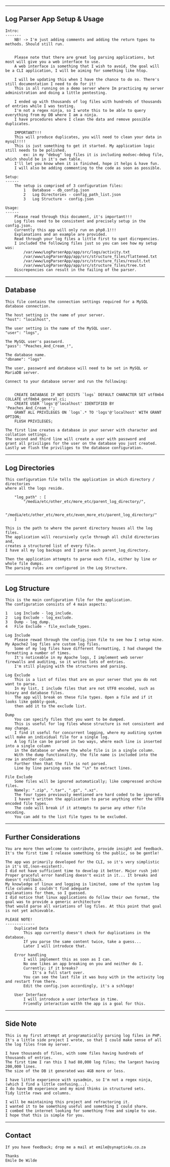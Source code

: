 -----------------------------------------------------------------------------------------------
Log Parser App Setup & Usage
-----------------------------------------------------------------------------------------------
    Intro:
    -------
        NB! -> I'm just adding comments and adding the return types to methods. Should still run.


        Please note that there are great log parsing applications, but most will give you a web interface to use.
        A web interface is something that I wish to avoid, the goal will be a CLI application, I will be aiming for something like htop.

        I will be updating this when I have the chance to do so. There's still documentation I need to do for it!
        This is all running on a demo server where Im practicing my server administration and doing a little pentesting.

        I ended up with thousands of log files with hundreds of thousands of entries while I was testing. 
        I'm not a regex ninja, so I wrote this to be able to query everything from my DB where I am a ninja. 
        I have procedures where I clean the data and remove possible duplicates. 

        IMPORTANT!!! 
        This will produce duplicates, you will need to clean your data in mysql!!!!
        This is just something to get it started. My application logic still needs to be polished. 
            ex: in my "debug" log files it is including modsec-debug file, which should be in it's own table.
        I'll let you know when it is finished, hope it helps & have fun.
        I will also be adding commenting to the code as soon as possible.
    
    Setup:
    ------
        The setup is comprised of 3 configuration files:
            1   Database - db_config.json
            2   Log Directories - config_path_list.json
            3   Log Structure - config.json

    Usage:
    ------
        Please read through this document, it's important!!!
        Log files need to be consistent and precisely setup in the config.json.
        Currently this app will only run on php8.1!!!
        Explanations and an example are provided.
        Read through your log files a little first to spot dicrepencies.
        I included the following files just so you can see how my setup was:
            /var/www/LogParserApp/app/src/logs/activity.txt
            /var/www/LogParserApp/app/src/structure_files/flattened.txt
            /var/www/LogParserApp/app/src/structure_files/result.txt
            /var/www/LogParserApp/app/src/structure_files/tree.txt
        Discrepencies can result in the failing of the parser.

-----------------------------------------------------------------------------------------------
Database
-----------------------------------------------------------------------------------------------

    This file contains the connection settings required for a MySQL database connection.
    
    The host setting is the name of your server.
    "host": "localhost",

    The user setting is the name of the MySQL user.
    "user": "logs",

    The MySQL user's password.
    "pass": "Peaches_And_Cream_!",

    The database name.
    "dbname": "logs"

    The user, password and database will need to be set in MySQL or MariaDB server.

    Connect to your database server and run the following:


        CREATE DATABASE IF NOT EXISTS `logs` DEFAULT CHARACTER SET utf8mb4 COLLATE utf8mb4_general_ci;
        CREATE USER 'logs'@'localhost' IDENTIFIED BY 'Peaches_And_Cream_!'; 
        GRANT ALL PRIVILEGES ON `logs`.* TO 'logs'@'localhost' WITH GRANT OPTION;
        FLUSH PRIVILEGES;

    The first line creates a database in your server with character and collation settings.
    The second and third line will create a user with password and
    grant all priviliges for the user on the database you just created.
    Lastly we flush the priviliges to the database configuration.

-----------------------------------------------------------------------------------------------
Log Directories
-----------------------------------------------------------------------------------------------

    This configuration file tells the application in which directory / directories 
    where all the logs reside.

        "log_path" : [
            "/media/etc/other_etc/more_etc/parent_log_directory/",

            "/media/etc/other_etc/more_etc/even_more_etc/parent_log_directory/"
        ]

    This is the path to where the parent directory houses all the log files.
    The application will recursively cycle through all child directories and,
    creates a structured list of every file.
    I have all my log backups and I parse each parent_log_directory.

    Then the application attempts to parse each file, either by line or whole file dumps.
    The parsing rules are configured in the Log Structure.

-----------------------------------------------------------------------------------------------
Log Structure
-----------------------------------------------------------------------------------------------

    This is the main configuration file for the application.
    The configuration consists of 4 main aspects:

    1   Log Include - log_include.
    2   Log Exclude - log_exclude.
    3   Dump - log_dump.
    4   File Exclude - file_exclude_types.

    Log Include
        Please rewad through the config.json file to see how I setup mine. My Apache2 log files are custom log files.
        Some of my log files have different formatting, I had changed the formatting a number of times. 
        It's noticeable in my Apache logs, I implement web server firewalls and auditing, so it writes lots of entries.
        I'm still playing with the structures and parsing.

    Log Exclude
        This is a list of files that are on your server that you do not want to parse.
        In my list, I include files that are not UTF8 encoded, such as binary and database files.
        The app will break on these file types. Open a file and if it looks like gobbly-gook, 
        then add it to the exclude list.

    Dump
        You can specify files that you want to be dumped. 
        This is useful for log files whose structure is not consistent and may change.
        I find it useful for concurrent logging, where my auditing system will make an individual file for a single log.
        A log file can be parsed in two ways, where each line is inserted into a single column 
        in the database or where the whole file is in a single column.
        With the dump functionality, the file name is included into the row in another column.
        Further then that the file is not parsed.
        Line by line parsing uses the "\n" to extract lines.

    File Exclude
        Some files will be ignored automatically; like compressed archive files.
        Namely: ".zip", ".tar", ".gz", ".xz".
        The four types previously mentioned are hard coded to be ignored.
        I haven't written the application to parse anything other the UTF8 encoded file types.
        The code will break if it attempts to parse any other file encoding.
        You can add to the list file types to be excluded.

-----------------------------------------------------------------------------------------------
Further Considerations
-----------------------------------------------------------------------------------------------

    You are more then welcome to contribute, provide insight and feedback.
    It's the first time I release something to the public, so be gentle!

    The app was primarily developed for the CLI, so it's very simplistic in it's UI,(non-existent).
    I did not have sufficient time to develop it better. Major rush job!
    Proper graceful error handling doesn't exist in it... It breaks and doesn't rollback.
    My knowledge of linux and logging is limited, some of the system log file columns I couldn't find adequate 
    explanations for them, so I guessed.
    I did notice that linux applications do follow their own format, the goal was to provide a generic architecture 
    that would parse all variations of log files. At this point that goal is not yet achievable.

    PLEASE NOTE!
    -------------
        Duplicated Data
            This app currently doesn't check for duplications in the database. 
            If you parse the same content twice, take a guess...
            Later I will introduce that.

        Error handling
            I will implement this as soon as I can.
            No one likes an app breaking on you and neither do I.
            Currently; if it breaks? 
                It's a full start over. 
            You can see the last file it was busy with in the activity log and restart from there.
            Edit the config.json accordingly, it's a schlepp!

        User Interface
            I will introduce a user interface in time.
            Friendly interaction withh the app is a goal for this.
-----------------------------------------------------------------------------------------------
Side Note
-----------------------------------------------------------------------------------------------

    This is my first attempt at programatically parsing log files in PHP.
    It's a little side project I wrote, so that I could make sense of all the log files from my server.
    
    I have thousands of files, with some files having hundreds of thousands of entries.
    The first time I ran this I had 80,000 log files; the largest having 200,000 lines.
    The size of the DB it generated was 4GB more or less.

    I have little experience with sysadmin, so I'm not a regex ninja, (which I find a little confusing...).
    I do have DB experience and my mind thinks in structured sets. 
    Tidy little rows and columns.
    
    I will be maintaining this project and refractoring it. 
    I wanted it to be something useful and something I could share. 
    I combed the internet looking for something free and simple to use.
    I hope that this is simple for you.

-----------------------------------------------------------------------------------------------
Contact
-----------------------------------------------------------------------------------------------

    If you have feedback; drop me a mail at emile@synaptic4u.co.za

    Thanks
    Emile De Wilde
